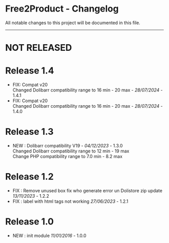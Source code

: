 # Free2Product - Changelog
All notable changes to this project will be documented in this file.
___

# NOT RELEASED

# Release 1.4
- FIX: Compat v20  
  Changed Dolibarr compatibility range to 16 min - 20 max - *28/07/2024* - 1.4.1
- FIX: Compat v20  
  Changed Dolibarr compatibility range to 16 min - 20 max - *28/07/2024* - 1.4.0

# Release 1.3
- NEW : Dolibarr compatibility V19 - *04/12/2023* - 1.3.0  
  Changed Dolibarr compatibility range to 12 min - 19 max  
  Change PHP compatibility range to 7.0 min - 8.2 max

# Release 1.2
- FIX : Remove unused box fix who generate error un Dolistore zip update *13/11/2023* - 1.2.2
- FIX : label with html tags not working *27/06/2023* - 1.2.1

# Release 1.0
- NEW : init module *11/01/2016* - 1.0.0
